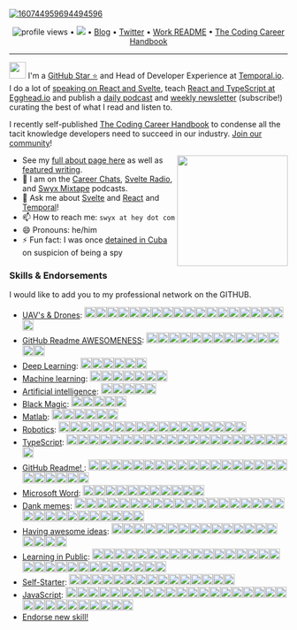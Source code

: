 <!--<h3 align="center">
![image](https://user-images.githubusercontent.com/6764957/87082196-3418a980-c25d-11ea-9987-0d9787d54100.png)
</h3> -->

[![160744959694494596](https://user-images.githubusercontent.com/6764957/101521273-94ed0f00-39c0-11eb-9721-1fb49097a171.png)](https://github.com/sw-yx?tab=repositories)

<p align="center">
  <img src="https://gpvc.arturio.dev/sw-yx" alt="profile views"> •  
  <a href="https://twitter.com/intent/follow?screen_name=swyx&tw_p=followbutton"><img src="https://img.shields.io/twitter/follow/swyx?label=%40swyx&style=social"></a>  •
  <a href="https://swyx.io">Blog</a> •
  <a href="https://twitter.com/intent/follow?screen_name=swyx&tw_p=followbutton">Twitter</a> •
  <a href="https://github.com/sw-yx/README">Work README</a> •
  <a href="https://learninpublic.org/?from=GH%20README">The Coding Career Handbook</a>
</p>

---

<img src="https://raw.githubusercontent.com/iampavangandhi/iampavangandhi/master/gifs/Hi.gif" width="30px"> I'm a [GitHub Star ⭐](https://stars.github.com/) and Head of Developer Experience at [Temporal.io](https://temporal.io/). I do a lot of [speaking on React and Svelte](https://www.swyx.io/speaking/), teach [React and TypeScript at Egghead.io](https://egghead.io/instructors/shawn-wang?af=95qfq1) and publish a [daily podcast](http://swyx.transistor.fm/) and [weekly newsletter](https://www.swyx.io/subscribe/) (subscribe!) curating the best of what I read and listen to. 

I recently self-published <a href="https://learninpublic.org/?from=GH%20README">The Coding Career Handbook</a> to condense all the tacit knowledge developers need to succeed in our industry. <a href="https://codingcareer.circle.so/">Join our community</a>!

<a href="https://myoctocat.dev/@sw-yx/octocat">
  <img align="right" src="https://user-images.githubusercontent.com/6764957/101532175-1cda1580-39cf-11eb-92fc-8466f97122fc.png" width=200 />
</a>

- See my [full about page here](http://swyx.io/about) as well as [featured writing](https://www.swyx.io/#featured-writing).
- 👯 I am on the [Career Chats](https://careerchats.transistor.fm/), [Svelte Radio](https://www.svelteradio.com/), and [Swyx Mixtape](http://swyx.transistor.fm/) podcasts.
- 💬 Ask me about [Svelte](https://www.swyx.io/svelte-why/) and [React](https://www.youtube.com/watch?v=KJP1E-Y-xyo) and [Temporal](https://temporal.io)!
- 📫 How to reach me: `swyx at hey dot com`
- 😄 Pronouns: he/him
- ⚡ Fun fact: I was once [detained in Cuba](https://dev.to/swyx/the-ux-of-proving-our-humanity-to-machines-nf) on suspicion of being a spy


<!-- comment out for now while https://github.com/jstrieb/github-stats/issues/7 is going on 
![](https://github.com/sw-yx/sw-yx/blob/master/generated/overview.svg)
![](https://github.com/sw-yx/sw-yx/blob/master/generated/languages.svg)
-->


<!--START_SECTION:endorsements-->
  ### Skills & Endorsements
  
  I would like to add you to my professional network on the GITHUB.

  <ul>
  <li><a href="https://github.com/sw-yx/sw-yx/issues/31">UAV's & Drones</a>: <img src=https://avatars.githubusercontent.com/u/22770735?u=c7c8d8e372a0633ff094874c59beb2f98813624f&v=4&s=20 height=20 /><img src=https://avatars.githubusercontent.com/u/22770735?u=c7c8d8e372a0633ff094874c59beb2f98813624f&v=4&s=20 height=20 /><img src=https://avatars.githubusercontent.com/u/22770735?u=c7c8d8e372a0633ff094874c59beb2f98813624f&v=4&s=20 height=20 /><img src=https://avatars.githubusercontent.com/u/22770735?u=c7c8d8e372a0633ff094874c59beb2f98813624f&v=4&s=20 height=20 /><img src=https://avatars.githubusercontent.com/u/22770735?u=c7c8d8e372a0633ff094874c59beb2f98813624f&v=4&s=20 height=20 /><img src=https://avatars.githubusercontent.com/u/6764957?u=97ad815028595b73b06ee4b0510e66bbe391228d&v=4&s=20 height=20 /><img src=https://avatars.githubusercontent.com/u/6764957?u=97ad815028595b73b06ee4b0510e66bbe391228d&v=4&s=20 height=20 /><img src=https://avatars.githubusercontent.com/u/6764957?u=97ad815028595b73b06ee4b0510e66bbe391228d&v=4&s=20 height=20 /><img src=https://avatars.githubusercontent.com/u/6764957?u=97ad815028595b73b06ee4b0510e66bbe391228d&v=4&s=20 height=20 /><img src=https://avatars.githubusercontent.com/u/45873074?u=c3ec9fa6c9669635d4bf31067d9eac86d351eb3a&v=4&s=20 height=20 /><img src=https://avatars.githubusercontent.com/u/1821843?u=57459e71d75b3969c73411ae7ec0f4735d39be39&v=4&s=20 height=20 /><img src=https://avatars.githubusercontent.com/u/17146297?u=9c82e2455ce89af7a2a7fb87d1e6bc27b7e8e7cf&v=4&s=20 height=20 /><img src=https://avatars.githubusercontent.com/u/9255144?v=4&s=20 height=20 /><img src=https://avatars.githubusercontent.com/u/13825491?u=915fd23f621a028c52df2376625c4e30f0dce09b&v=4&s=20 height=20 /><img src=https://avatars.githubusercontent.com/u/13825491?u=915fd23f621a028c52df2376625c4e30f0dce09b&v=4&s=20 height=20 /><img src=https://avatars.githubusercontent.com/u/13825491?u=915fd23f621a028c52df2376625c4e30f0dce09b&v=4&s=20 height=20 /><img src=https://avatars.githubusercontent.com/u/13825491?u=915fd23f621a028c52df2376625c4e30f0dce09b&v=4&s=20 height=20 /><img src=https://avatars.githubusercontent.com/u/13825491?u=915fd23f621a028c52df2376625c4e30f0dce09b&v=4&s=20 height=20 /><img src=https://avatars.githubusercontent.com/u/63612469?u=1bac624dce9a0ec44c7161ec8e09288429c4dccf&v=4&s=20 height=20 /></li>
<li><a href="https://github.com/sw-yx/sw-yx/issues/30">GitHub Readme AWESOMENESS</a>: <img src=https://avatars.githubusercontent.com/u/6764957?u=97ad815028595b73b06ee4b0510e66bbe391228d&v=4&s=20 height=20 /><img src=https://avatars.githubusercontent.com/u/22770735?u=c7c8d8e372a0633ff094874c59beb2f98813624f&v=4&s=20 height=20 /><img src=https://avatars.githubusercontent.com/u/22770735?u=c7c8d8e372a0633ff094874c59beb2f98813624f&v=4&s=20 height=20 /><img src=https://avatars.githubusercontent.com/u/32144761?u=1b36ec9ad2443a0028c077de00ea9bd66194c4df&v=4&s=20 height=20 /><img src=https://avatars.githubusercontent.com/u/53856673?u=5ff50d0ae0bff46861faf5f7362aaa084f7166b2&v=4&s=20 height=20 /><img src=https://avatars.githubusercontent.com/u/53856673?u=5ff50d0ae0bff46861faf5f7362aaa084f7166b2&v=4&s=20 height=20 /><img src=https://avatars.githubusercontent.com/u/9262982?u=2403fb9ed15258833c48978f57c48479fe9172b6&v=4&s=20 height=20 /><img src=https://avatars.githubusercontent.com/u/10362927?u=2bd634d77cfe59ddf012d192335efb626618efae&v=4&s=20 height=20 /><img src=https://avatars.githubusercontent.com/u/55826377?u=f1400288e13b60d46bed563dc588f5ac77811770&v=4&s=20 height=20 /><img src=https://avatars.githubusercontent.com/u/37914951?u=47f6cb50d0ecbcef0bf3cb4d9392826af195b558&v=4&s=20 height=20 /><img src=https://avatars.githubusercontent.com/u/53332372?u=cf632f71e5bdf984e829774c4d8815774e419bcb&v=4&s=20 height=20 /><img src=https://avatars.githubusercontent.com/u/3372598?u=2b679c93e9be315f5c993d30e325a15a9df7a78c&v=4&s=20 height=20 /><img src=https://avatars.githubusercontent.com/u/10752998?u=aa0b6f7b2a78363ae670726d173ee7e5b01db02b&v=4&s=20 height=20 /><img src=https://avatars.githubusercontent.com/u/4885581?u=ba1575aa1284f907aa1e803299ac6bd0021770ad&v=4&s=20 height=20 /></li>
<li><a href="https://github.com/sw-yx/sw-yx/issues/29">Deep Learning</a>: <img src=https://avatars.githubusercontent.com/u/22770735?u=c7c8d8e372a0633ff094874c59beb2f98813624f&v=4&s=20 height=20 /><img src=https://avatars.githubusercontent.com/u/8433587?u=4143853cdd52d732534e82e9232cfda0591b9876&v=4&s=20 height=20 /><img src=https://avatars.githubusercontent.com/u/45448731?u=8dd6502ca862bf48b10e43a93b2c50644da93906&v=4&s=20 height=20 /><img src=https://avatars.githubusercontent.com/u/53856673?u=5ff50d0ae0bff46861faf5f7362aaa084f7166b2&v=4&s=20 height=20 /><img src=https://avatars.githubusercontent.com/u/41854373?u=1ac9d12f5faf1fbb60c2ad920609f343bbbb6742&v=4&s=20 height=20 /><img src=https://avatars.githubusercontent.com/u/80008111?u=bed25417a815e176cb9188d8f236cf3a6ae4ef7c&v=4&s=20 height=20 /></li>
<li><a href="https://github.com/sw-yx/sw-yx/issues/28">Machine learning</a>: <img src=https://avatars.githubusercontent.com/u/22770735?u=c7c8d8e372a0633ff094874c59beb2f98813624f&v=4&s=20 height=20 /><img src=https://avatars.githubusercontent.com/u/45448731?u=8dd6502ca862bf48b10e43a93b2c50644da93906&v=4&s=20 height=20 /><img src=https://avatars.githubusercontent.com/u/1821843?u=57459e71d75b3969c73411ae7ec0f4735d39be39&v=4&s=20 height=20 /><img src=https://avatars.githubusercontent.com/u/1821843?u=57459e71d75b3969c73411ae7ec0f4735d39be39&v=4&s=20 height=20 /><img src=https://avatars.githubusercontent.com/u/13770026?v=4&s=20 height=20 /><img src=https://avatars.githubusercontent.com/u/41854373?u=1ac9d12f5faf1fbb60c2ad920609f343bbbb6742&v=4&s=20 height=20 /><img src=https://avatars.githubusercontent.com/u/40211374?u=28b253978c6e66be691d60ec084ea7c237afbdea&v=4&s=20 height=20 /></li>
<li><a href="https://github.com/sw-yx/sw-yx/issues/27">Artificial intelligence</a>: <img src=https://avatars.githubusercontent.com/u/22770735?u=c7c8d8e372a0633ff094874c59beb2f98813624f&v=4&s=20 height=20 /><img src=https://avatars.githubusercontent.com/u/22770735?u=c7c8d8e372a0633ff094874c59beb2f98813624f&v=4&s=20 height=20 /><img src=https://avatars.githubusercontent.com/u/22770735?u=c7c8d8e372a0633ff094874c59beb2f98813624f&v=4&s=20 height=20 /><img src=https://avatars.githubusercontent.com/u/23400213?u=da0a678d3bd73318503139fc918c97683d71bd62&v=4&s=20 height=20 /><img src=https://avatars.githubusercontent.com/u/54620499?u=2ef73de239b98ca39e439a8733845603b620fd45&v=4&s=20 height=20 /></li>
<li><a href="https://github.com/sw-yx/sw-yx/issues/26">Black Magic</a>: <img src=https://avatars.githubusercontent.com/u/6764957?u=97ad815028595b73b06ee4b0510e66bbe391228d&v=4&s=20 height=20 /><img src=https://avatars.githubusercontent.com/u/22770735?u=c7c8d8e372a0633ff094874c59beb2f98813624f&v=4&s=20 height=20 /><img src=https://avatars.githubusercontent.com/u/8545105?u=03da7160c9e9b251b757096e13d6e4af60b88cdd&v=4&s=20 height=20 /><img src=https://avatars.githubusercontent.com/u/2707569?u=89c42eafaca543bb9f9027c8ba2b47b944737419&v=4&s=20 height=20 /><img src=https://avatars.githubusercontent.com/u/61903527?u=d947a16c47b1a10b9df406bb6546ae20f2fa2783&v=4&s=20 height=20 /></li>
<li><a href="https://github.com/sw-yx/sw-yx/issues/25">Matlab</a>: <img src=https://avatars.githubusercontent.com/u/6764957?u=97ad815028595b73b06ee4b0510e66bbe391228d&v=4&s=20 height=20 /><img src=https://avatars.githubusercontent.com/u/8890878?u=98688657615ca3b9bad6a7045b81f7a7ee8cacbf&v=4&s=20 height=20 /><img src=https://avatars.githubusercontent.com/u/53856673?u=5ff50d0ae0bff46861faf5f7362aaa084f7166b2&v=4&s=20 height=20 /><img src=https://avatars.githubusercontent.com/u/22770735?u=c7c8d8e372a0633ff094874c59beb2f98813624f&v=4&s=20 height=20 /><img src=https://avatars.githubusercontent.com/u/22770735?u=c7c8d8e372a0633ff094874c59beb2f98813624f&v=4&s=20 height=20 /><img src=https://avatars.githubusercontent.com/u/22770735?u=c7c8d8e372a0633ff094874c59beb2f98813624f&v=4&s=20 height=20 /></li>
<li><a href="https://github.com/sw-yx/sw-yx/issues/21">Robotics</a>: <img src=https://avatars.githubusercontent.com/u/6764957?u=97ad815028595b73b06ee4b0510e66bbe391228d&v=4&s=20 height=20 /><img src=https://avatars.githubusercontent.com/u/22770735?u=c7c8d8e372a0633ff094874c59beb2f98813624f&v=4&s=20 height=20 /><img src=https://avatars.githubusercontent.com/u/22770735?u=c7c8d8e372a0633ff094874c59beb2f98813624f&v=4&s=20 height=20 /><img src=https://avatars.githubusercontent.com/u/22770735?u=c7c8d8e372a0633ff094874c59beb2f98813624f&v=4&s=20 height=20 /><img src=https://avatars.githubusercontent.com/u/22770735?u=c7c8d8e372a0633ff094874c59beb2f98813624f&v=4&s=20 height=20 /><img src=https://avatars.githubusercontent.com/u/1670421?u=de00019aeac03a906266f9b1a09534ed07158b11&v=4&s=20 height=20 /><img src=https://avatars.githubusercontent.com/u/1670421?u=de00019aeac03a906266f9b1a09534ed07158b11&v=4&s=20 height=20 /><img src=https://avatars.githubusercontent.com/u/1670421?u=de00019aeac03a906266f9b1a09534ed07158b11&v=4&s=20 height=20 /><img src=https://avatars.githubusercontent.com/u/1670421?u=de00019aeac03a906266f9b1a09534ed07158b11&v=4&s=20 height=20 /><img src=https://avatars.githubusercontent.com/u/1670421?u=de00019aeac03a906266f9b1a09534ed07158b11&v=4&s=20 height=20 /><img src=https://avatars.githubusercontent.com/u/1670421?u=de00019aeac03a906266f9b1a09534ed07158b11&v=4&s=20 height=20 /><img src=https://avatars.githubusercontent.com/u/30226045?u=0a71219858b8d89c4e0310a5b4d8fb7968e61dbd&v=4&s=20 height=20 /><img src=https://avatars.githubusercontent.com/u/30226045?u=0a71219858b8d89c4e0310a5b4d8fb7968e61dbd&v=4&s=20 height=20 /><img src=https://avatars.githubusercontent.com/u/30226045?u=0a71219858b8d89c4e0310a5b4d8fb7968e61dbd&v=4&s=20 height=20 /><img src=https://avatars.githubusercontent.com/u/30226045?u=0a71219858b8d89c4e0310a5b4d8fb7968e61dbd&v=4&s=20 height=20 /><img src=https://avatars.githubusercontent.com/u/30226045?u=0a71219858b8d89c4e0310a5b4d8fb7968e61dbd&v=4&s=20 height=20 /><img src=https://avatars.githubusercontent.com/u/13302105?u=6e764c6aa7af9c085a2403b458426c331d83b572&v=4&s=20 height=20 /></li>
<li><a href="https://github.com/sw-yx/sw-yx/issues/14">TypeScript</a>: <img src=https://avatars.githubusercontent.com/u/2502947?u=eb345767686e9b8692c6d76955650a41e6e80cf3&v=4&s=20 height=20 /><img src=https://avatars.githubusercontent.com/u/6764957?u=97ad815028595b73b06ee4b0510e66bbe391228d&v=4&s=20 height=20 /><img src=https://avatars.githubusercontent.com/u/12146882?u=b153ac0c446ac31c230cfe6b1a98bd54ca74e39a&v=4&s=20 height=20 /><img src=https://avatars.githubusercontent.com/u/7964257?u=c28c8a5c365e9b3b71f2568357348f11418ac7a2&v=4&s=20 height=20 /><img src=https://avatars.githubusercontent.com/u/293004?v=4&s=20 height=20 /><img src=https://avatars.githubusercontent.com/u/19930241?u=2aef7cbf4a59d361894145c97676391ec46fea4d&v=4&s=20 height=20 /><img src=https://avatars.githubusercontent.com/u/15332326?u=928ff0aa422ea0e02a2210482b6ceaa051822d7c&v=4&s=20 height=20 /><img src=https://avatars.githubusercontent.com/u/229881?u=16c6dec7b9bc0304910803e0ba5fc7f977304392&v=4&s=20 height=20 /><img src=https://avatars.githubusercontent.com/u/13134143?u=2b7d4ad46632ada6ae75ce1672235a07282f76e5&v=4&s=20 height=20 /><img src=https://avatars.githubusercontent.com/u/948486?u=d173c0b99a0c503407fb3b04a89da215ff388e28&v=4&s=20 height=20 /><img src=https://avatars.githubusercontent.com/u/19372745?u=21d2497f7ef4038bd4621e005a96ac97acd8316c&v=4&s=20 height=20 /><img src=https://avatars.githubusercontent.com/u/6223070?u=1149f8bf70d845b69109b93db003163ce5da129f&v=4&s=20 height=20 /><img src=https://avatars.githubusercontent.com/u/29654458?u=9f00105de4b993b6e9a4b6b9a0dcf7ec6795c4db&v=4&s=20 height=20 /><img src=https://avatars.githubusercontent.com/u/53359960?u=35bf66a2936178251659758071612997eb97e16a&v=4&s=20 height=20 /><img src=https://avatars.githubusercontent.com/u/13395979?u=57a87a085a2dbd2007fc02c5d25c432e956e9533&v=4&s=20 height=20 /><img src=https://avatars.githubusercontent.com/u/55826377?u=f1400288e13b60d46bed563dc588f5ac77811770&v=4&s=20 height=20 /><img src=https://avatars.githubusercontent.com/u/24648588?u=acd641c75f7eea34349cf00456db722750822a60&v=4&s=20 height=20 /><img src=https://avatars.githubusercontent.com/u/1884376?u=2fe6b74e98256f200339357b26e92f4717a039bf&v=4&s=20 height=20 /><img src=https://avatars.githubusercontent.com/u/9028430?u=302b82006899ab75181a33cb9a791c01b53219cf&v=4&s=20 height=20 /><img src=https://avatars.githubusercontent.com/u/53553083?u=f313910ebb09a36edc3a3b7bdd25fad701150b1d&v=4&s=20 height=20 /><img src=https://avatars.githubusercontent.com/u/4885581?u=ba1575aa1284f907aa1e803299ac6bd0021770ad&v=4&s=20 height=20 /></li>
<li><a href="https://github.com/sw-yx/sw-yx/issues/12">GitHub Readme! </a>: <img src=https://avatars.githubusercontent.com/u/6764957?u=97ad815028595b73b06ee4b0510e66bbe391228d&v=4&s=20 height=20 /><img src=https://avatars.githubusercontent.com/u/22648375?u=4f5c00eaa429212935c711c49f33200b027ffda9&v=4&s=20 height=20 /><img src=https://avatars.githubusercontent.com/u/37780080?u=9a51ee46299084fe8e23a55d6b4d89f40ba86b0b&v=4&s=20 height=20 /><img src=https://avatars.githubusercontent.com/u/43115551?u=5d858e6a161ee6fc410002509eb7292a7adab984&v=4&s=20 height=20 /><img src=https://avatars.githubusercontent.com/u/45937795?u=22964e714c153e26a90cc608eb7acb9e0d761385&v=4&s=20 height=20 /><img src=https://avatars.githubusercontent.com/u/23062?u=d939db29fde100e4b35fb64bd68a7b9212b96a4d&v=4&s=20 height=20 /><img src=https://avatars.githubusercontent.com/u/10290348?u=ee9b20b46ed79aa5e4318a326f6381b09ec809ff&v=4&s=20 height=20 /><img src=https://avatars.githubusercontent.com/u/3726815?u=a50e7ce67614d391b96eee82d33cf6fd6fe3d7a6&v=4&s=20 height=20 /><img src=https://avatars.githubusercontent.com/u/1659820?u=1d1eba18a88076e16d7da6671e3b8ba0a3ce76c0&v=4&s=20 height=20 /><img src=https://avatars.githubusercontent.com/u/3165185?v=4&s=20 height=20 /><img src=https://avatars.githubusercontent.com/u/4000963?u=749d3140c8b658eb261c6c8e1fd38ae899bfb8b0&v=4&s=20 height=20 /><img src=https://avatars.githubusercontent.com/u/6534396?u=3518882baf64fa051e3f071fd11adccfb5faef4f&v=4&s=20 height=20 /><img src=https://avatars.githubusercontent.com/u/36571203?u=74ff14e3856ff9aeed35bb605a8c1cdac4d00891&v=4&s=20 height=20 /><img src=https://avatars.githubusercontent.com/u/2277182?u=36934a435d05c974133236d2e390bd7cfa8406fc&v=4&s=20 height=20 /><img src=https://avatars.githubusercontent.com/u/749393?u=3e049eb5d2a2682ee751c45cb7d55fe43325b450&v=4&s=20 height=20 /><img src=https://avatars.githubusercontent.com/u/19372745?u=21d2497f7ef4038bd4621e005a96ac97acd8316c&v=4&s=20 height=20 /><img src=https://avatars.githubusercontent.com/u/656694?u=673dd3cb3e05e96bcd6ef97e14292622d70fe184&v=4&s=20 height=20 /><img src=https://avatars.githubusercontent.com/u/14172006?u=07a2ade66cbf7e133b5a59f54f47800f0b9d4784&v=4&s=20 height=20 /><img src=https://avatars.githubusercontent.com/u/9427798?u=9bf8718fcd1bea6aee935e195b0e7179c1736a47&v=4&s=20 height=20 /><img src=https://avatars.githubusercontent.com/u/9427798?u=9bf8718fcd1bea6aee935e195b0e7179c1736a47&v=4&s=20 height=20 /><img src=https://avatars.githubusercontent.com/u/51751663?u=23a815a6dac3536432c99c9fa4f7681b539c3c07&v=4&s=20 height=20 /><img src=https://avatars.githubusercontent.com/u/9262982?u=2403fb9ed15258833c48978f57c48479fe9172b6&v=4&s=20 height=20 /><img src=https://avatars.githubusercontent.com/u/10638317?u=da44b6c75b56c51bd90571b23cb8be78e8f3ea7f&v=4&s=20 height=20 /><img src=https://avatars.githubusercontent.com/u/960133?u=73f1ed36a926f55f6e4e471090da2e9bfc7907ba&v=4&s=20 height=20 /></li>
<li><a href="https://github.com/sw-yx/sw-yx/issues/10">Microsoft Word</a>: <img src=https://avatars.githubusercontent.com/u/6764957?u=97ad815028595b73b06ee4b0510e66bbe391228d&v=4&s=20 height=20 /><img src=https://avatars.githubusercontent.com/u/352113?u=6dc1eb9f564bc00b08ebdc0cf447ea45010b65ed&v=4&s=20 height=20 /><img src=https://avatars.githubusercontent.com/u/27310414?u=1b873ee188b78d2728e35e4df02676e69bc3734c&v=4&s=20 height=20 /><img src=https://avatars.githubusercontent.com/u/43115551?u=5d858e6a161ee6fc410002509eb7292a7adab984&v=4&s=20 height=20 /><img src=https://avatars.githubusercontent.com/u/46257169?u=083fd59d92e5bf15ac822493d7873b9e984cac3e&v=4&s=20 height=20 /><img src=https://avatars.githubusercontent.com/u/17511710?u=1521a06b8f9cb64a53b067cffa79b8885eb991dc&v=4&s=20 height=20 /><img src=https://avatars.githubusercontent.com/u/5923706?u=d947ee44ca977ca2b7e6ba4188d0b814d64e6a08&v=4&s=20 height=20 /><img src=https://avatars.githubusercontent.com/u/22770735?u=c7c8d8e372a0633ff094874c59beb2f98813624f&v=4&s=20 height=20 /><img src=https://avatars.githubusercontent.com/u/36571203?u=74ff14e3856ff9aeed35bb605a8c1cdac4d00891&v=4&s=20 height=20 /><img src=https://avatars.githubusercontent.com/u/51212164?u=6fa3388c92d3ae571d143ab2dae3fb0ee26a50b3&v=4&s=20 height=20 /><img src=https://avatars.githubusercontent.com/u/25933585?v=4&s=20 height=20 /></li>
<li><a href="https://github.com/sw-yx/sw-yx/issues/6">Dank memes</a>: <img src=https://avatars.githubusercontent.com/u/6764957?u=97ad815028595b73b06ee4b0510e66bbe391228d&v=4&s=20 height=20 /><img src=https://avatars.githubusercontent.com/u/35337607?u=29566bbbffed942d99be65eee4227e761b77c723&v=4&s=20 height=20 /><img src=https://avatars.githubusercontent.com/u/233500?u=69a3bf89a07358e92baef9c8bd592309d6fc7463&v=4&s=20 height=20 /><img src=https://avatars.githubusercontent.com/u/12712484?u=e9ce418656eb64d7d2922da359da2eb702885757&v=4&s=20 height=20 /><img src=https://avatars.githubusercontent.com/u/55590940?u=951cb677f14bde3d6f62872f06d17ddbd1773dfc&v=4&s=20 height=20 /><img src=https://avatars.githubusercontent.com/u/1134310?v=4&s=20 height=20 /><img src=https://avatars.githubusercontent.com/u/352113?u=6dc1eb9f564bc00b08ebdc0cf447ea45010b65ed&v=4&s=20 height=20 /><img src=https://avatars.githubusercontent.com/u/20620901?u=5ab254526db7f29c5498bcd5a03613a6dfc73557&v=4&s=20 height=20 /><img src=https://avatars.githubusercontent.com/u/3922469?u=cdb86e6784f637749f2080d22485c078ba39f760&v=4&s=20 height=20 /><img src=https://avatars.githubusercontent.com/u/519966?u=7090cb33dbfbbf250251ce9f039f2ca74aa12a4a&v=4&s=20 height=20 /><img src=https://avatars.githubusercontent.com/u/48678280?u=6fcc3118a8db8d86d06674bc1de95ef54125c9b5&v=4&s=20 height=20 /><img src=https://avatars.githubusercontent.com/u/43115551?u=5d858e6a161ee6fc410002509eb7292a7adab984&v=4&s=20 height=20 /><img src=https://avatars.githubusercontent.com/u/3385679?u=5e7dc905c8a00d445d55a44657427c35ed8b4989&v=4&s=20 height=20 /><img src=https://avatars.githubusercontent.com/u/26126510?u=818e06777ac4503a104e41e7c882c0de12b644ba&v=4&s=20 height=20 /><img src=https://avatars.githubusercontent.com/u/7217244?u=0b2c5ac85ff8dd18039c4f01c12dfe3a67633447&v=4&s=20 height=20 /><img src=https://avatars.githubusercontent.com/u/22043396?u=c8e4d831ff7b48255ee8291ecb47498842153806&v=4&s=20 height=20 /><img src=https://avatars.githubusercontent.com/u/6223070?u=1149f8bf70d845b69109b93db003163ce5da129f&v=4&s=20 height=20 /><img src=https://avatars.githubusercontent.com/u/9328123?u=8ebffba57d12dc983a17f19cb51e549150645f55&v=4&s=20 height=20 /><img src=https://avatars.githubusercontent.com/u/62393901?u=4b5b213f8f00a6489709cdaa2443307cfbcccca3&v=4&s=20 height=20 /><img src=https://avatars.githubusercontent.com/u/38540987?u=da479329cd411f62af1fca81574d739b560116c1&v=4&s=20 height=20 /><img src=https://avatars.githubusercontent.com/u/53359960?u=35bf66a2936178251659758071612997eb97e16a&v=4&s=20 height=20 /><img src=https://avatars.githubusercontent.com/u/1178581?u=8e857acca3a569594a0b831cc45e9023c2a63037&v=4&s=20 height=20 /><img src=https://avatars.githubusercontent.com/u/66532643?v=4&s=20 height=20 /><img src=https://avatars.githubusercontent.com/u/6913826?u=3f850e628a5ba6cc9ec269492ec22d7c9bbef6d8&v=4&s=20 height=20 /><img src=https://avatars.githubusercontent.com/u/23400213?u=da0a678d3bd73318503139fc918c97683d71bd62&v=4&s=20 height=20 /><img src=https://avatars.githubusercontent.com/u/23400213?u=da0a678d3bd73318503139fc918c97683d71bd62&v=4&s=20 height=20 /><img src=https://avatars.githubusercontent.com/u/23400213?u=da0a678d3bd73318503139fc918c97683d71bd62&v=4&s=20 height=20 /><img src=https://avatars.githubusercontent.com/u/19930241?u=2aef7cbf4a59d361894145c97676391ec46fea4d&v=4&s=20 height=20 /><img src=https://avatars.githubusercontent.com/u/31821597?u=6c258d6f0ffdc34c486d2ea1cf98a392d797d163&v=4&s=20 height=20 /><img src=https://avatars.githubusercontent.com/u/10360816?u=e3ebfd8445206a0d894c81f511e9cd89a4e5c244&v=4&s=20 height=20 /></li>
<li><a href="https://github.com/sw-yx/sw-yx/issues/5">Having awesome ideas</a>: <img src=https://avatars.githubusercontent.com/u/10660468?u=b2a4cb6919cf2a48d3a57d88597ae60dbaf81e1a&v=4&s=20 height=20 /><img src=https://avatars.githubusercontent.com/u/6764957?u=97ad815028595b73b06ee4b0510e66bbe391228d&v=4&s=20 height=20 /><img src=https://avatars.githubusercontent.com/u/35337607?u=29566bbbffed942d99be65eee4227e761b77c723&v=4&s=20 height=20 /><img src=https://avatars.githubusercontent.com/u/7910856?u=34f977f5b9caa6e679fcd95dd2d4ece77f531a04&v=4&s=20 height=20 /><img src=https://avatars.githubusercontent.com/u/15979292?u=87faa9985d47e32a3495a850b8620cd85b00ef21&v=4&s=20 height=20 /><img src=https://avatars.githubusercontent.com/u/352113?u=6dc1eb9f564bc00b08ebdc0cf447ea45010b65ed&v=4&s=20 height=20 /><img src=https://avatars.githubusercontent.com/u/3977903?u=66a0e06db974f4b3accc178facc4602d960bb890&v=4&s=20 height=20 /><img src=https://avatars.githubusercontent.com/u/3524688?u=80eb34d651fd46947487d79abe8617bf5338f54b&v=4&s=20 height=20 /><img src=https://avatars.githubusercontent.com/u/38554977?v=4&s=20 height=20 /><img src=https://avatars.githubusercontent.com/u/856609?u=2360dc4f7ff77b0ca7e21cb2a67f3d0b84301add&v=4&s=20 height=20 /><img src=https://avatars.githubusercontent.com/u/39672672?u=3547bdc7fe14e29a969f7b44f20fac26ebf95fe8&v=4&s=20 height=20 /><img src=https://avatars.githubusercontent.com/u/8960757?u=7773231fa9dace775da1f7af383e52ed8e3b909f&v=4&s=20 height=20 /><img src=https://avatars.githubusercontent.com/u/12146882?u=b153ac0c446ac31c230cfe6b1a98bd54ca74e39a&v=4&s=20 height=20 /><img src=https://avatars.githubusercontent.com/u/6764957?u=97ad815028595b73b06ee4b0510e66bbe391228d&v=4&s=20 height=20 /><img src=https://avatars.githubusercontent.com/u/2277182?u=36934a435d05c974133236d2e390bd7cfa8406fc&v=4&s=20 height=20 /><img src=https://avatars.githubusercontent.com/u/2114712?u=868a9bd2be749d84c3ebb3eabf28d5b8a223fa67&v=4&s=20 height=20 /><img src=https://avatars.githubusercontent.com/u/8508804?u=d755d87366b0118df6cc6024e932aeff99056a2f&v=4&s=20 height=20 /><img src=https://avatars.githubusercontent.com/u/661994?u=c6ca07b86a9a91b2dd567f80ac9d80b6d6071523&v=4&s=20 height=20 /><img src=https://avatars.githubusercontent.com/u/2177742?u=f99bbff949b88aa598a5f1ecea9f8e15aecb84a3&v=4&s=20 height=20 /></li>
<li><a href="https://github.com/sw-yx/sw-yx/issues/4">Learning in Public</a>: <img src=https://avatars.githubusercontent.com/u/6764957?u=97ad815028595b73b06ee4b0510e66bbe391228d&v=4&s=20 height=20 /><img src=https://avatars.githubusercontent.com/u/10660468?u=b2a4cb6919cf2a48d3a57d88597ae60dbaf81e1a&v=4&s=20 height=20 /><img src=https://avatars.githubusercontent.com/u/6540763?u=b6700c6b857dc4feb5b469439b1f0b12c95d82ec&v=4&s=20 height=20 /><img src=https://avatars.githubusercontent.com/u/5938110?u=637d5ad49f9cabeff3288b1f4b06e12a6ee7ef38&v=4&s=20 height=20 /><img src=https://avatars.githubusercontent.com/u/35337607?u=29566bbbffed942d99be65eee4227e761b77c723&v=4&s=20 height=20 /><img src=https://avatars.githubusercontent.com/u/8948924?u=5bec780048b84962b9681e76ae6c6afd93b2bf68&v=4&s=20 height=20 /><img src=https://avatars.githubusercontent.com/u/63742054?u=6e29daf7e33025c5504d1e2a099fbfd454c8f5f4&v=4&s=20 height=20 /><img src=https://avatars.githubusercontent.com/u/2114712?u=868a9bd2be749d84c3ebb3eabf28d5b8a223fa67&v=4&s=20 height=20 /><img src=https://avatars.githubusercontent.com/u/1059583?v=4&s=20 height=20 /><img src=https://avatars.githubusercontent.com/u/1059583?v=4&s=20 height=20 /><img src=https://avatars.githubusercontent.com/u/2338632?u=7ca35d9de31aadd8e9af2f8e75ac185c6c42d1ab&v=4&s=20 height=20 /><img src=https://avatars.githubusercontent.com/u/6893378?u=a04e4ca94741b424d3e225703a662b381be65692&v=4&s=20 height=20 /><img src=https://avatars.githubusercontent.com/u/55590940?u=951cb677f14bde3d6f62872f06d17ddbd1773dfc&v=4&s=20 height=20 /><img src=https://avatars.githubusercontent.com/u/12350042?u=cb4861b5c416367a456ed76fe590a229df9a89cb&v=4&s=20 height=20 /><img src=https://avatars.githubusercontent.com/u/38713361?u=d8c0e979709dcbb1c96f6f8d98782b1209f7e1b9&v=4&s=20 height=20 /><img src=https://avatars.githubusercontent.com/u/15979292?u=87faa9985d47e32a3495a850b8620cd85b00ef21&v=4&s=20 height=20 /><img src=https://avatars.githubusercontent.com/u/352113?u=6dc1eb9f564bc00b08ebdc0cf447ea45010b65ed&v=4&s=20 height=20 /><img src=https://avatars.githubusercontent.com/u/8549477?u=fbfc7d3b5e06309ac48c1e172d3fc41532d0c647&v=4&s=20 height=20 /><img src=https://avatars.githubusercontent.com/u/6892666?u=6d6809a812b2c3a03cf3ae0b5d7290fc0b857730&v=4&s=20 height=20 /><img src=https://avatars.githubusercontent.com/u/193136?u=c867e3f38a00cda86ef10bf3f7c6bad38983ac8c&v=4&s=20 height=20 /><img src=https://avatars.githubusercontent.com/u/6609142?u=46afe9fc7e5b8aeefecbb8d99fa2847bd3536729&v=4&s=20 height=20 /><img src=https://avatars.githubusercontent.com/u/9523719?u=fdddf99ddb809fcb0af5926ea1d5be3272021df5&v=4&s=20 height=20 /><img src=https://avatars.githubusercontent.com/u/9523719?u=fdddf99ddb809fcb0af5926ea1d5be3272021df5&v=4&s=20 height=20 /><img src=https://avatars.githubusercontent.com/u/3977903?u=66a0e06db974f4b3accc178facc4602d960bb890&v=4&s=20 height=20 /><img src=https://avatars.githubusercontent.com/u/3524688?u=80eb34d651fd46947487d79abe8617bf5338f54b&v=4&s=20 height=20 /><img src=https://avatars.githubusercontent.com/u/3524688?u=80eb34d651fd46947487d79abe8617bf5338f54b&v=4&s=20 height=20 /><img src=https://avatars.githubusercontent.com/u/16005567?u=5f71bda3f9007c1f8efb56c12c6a4ac8da4123e8&v=4&s=20 height=20 /><img src=https://avatars.githubusercontent.com/u/16005567?u=5f71bda3f9007c1f8efb56c12c6a4ac8da4123e8&v=4&s=20 height=20 /><img src=https://avatars.githubusercontent.com/u/4047597?u=d369a027cc44c560aae8e6702d06f4b9b60e63a6&v=4&s=20 height=20 /><img src=https://avatars.githubusercontent.com/u/15695301?u=69e79bb2d243c7ce5d098c237cf5135253ee1e76&v=4&s=20 height=20 /></li>
<li><a href="https://github.com/sw-yx/sw-yx/issues/3">Self-Starter</a>: <img src=https://avatars.githubusercontent.com/u/6764957?u=97ad815028595b73b06ee4b0510e66bbe391228d&v=4&s=20 height=20 /><img src=https://avatars.githubusercontent.com/u/1016190?u=d88c979c3dad16b9b0f604b0da60169b12cf7c34&v=4&s=20 height=20 /><img src=https://avatars.githubusercontent.com/u/35337607?u=29566bbbffed942d99be65eee4227e761b77c723&v=4&s=20 height=20 /><img src=https://avatars.githubusercontent.com/u/63742054?u=6e29daf7e33025c5504d1e2a099fbfd454c8f5f4&v=4&s=20 height=20 /><img src=https://avatars.githubusercontent.com/u/15979292?u=87faa9985d47e32a3495a850b8620cd85b00ef21&v=4&s=20 height=20 /><img src=https://avatars.githubusercontent.com/u/352113?u=6dc1eb9f564bc00b08ebdc0cf447ea45010b65ed&v=4&s=20 height=20 /><img src=https://avatars.githubusercontent.com/u/5645527?u=d0af863305e37415397c5d122990cbf23e08d4cf&v=4&s=20 height=20 /><img src=https://avatars.githubusercontent.com/u/43115551?u=5d858e6a161ee6fc410002509eb7292a7adab984&v=4&s=20 height=20 /><img src=https://avatars.githubusercontent.com/u/27928708?u=ef9b6267f3a5090243c9704c138305ca1c3b8263&v=4&s=20 height=20 /><img src=https://avatars.githubusercontent.com/u/40009100?u=1d8bd2d26aad4c3fbee0b0b11fe2d8c74b77018b&v=4&s=20 height=20 /><img src=https://avatars.githubusercontent.com/u/23707137?u=97bf6bbce7f6a85ca385263cceda13e2b96ce578&v=4&s=20 height=20 /><img src=https://avatars.githubusercontent.com/u/2114712?u=868a9bd2be749d84c3ebb3eabf28d5b8a223fa67&v=4&s=20 height=20 /><img src=https://avatars.githubusercontent.com/u/8508804?u=d755d87366b0118df6cc6024e932aeff99056a2f&v=4&s=20 height=20 /><img src=https://avatars.githubusercontent.com/u/25122031?u=2357c279f1cb512727d00839a57af8ca5f9b33d3&v=4&s=20 height=20 /><img src=https://avatars.githubusercontent.com/u/53553083?u=f313910ebb09a36edc3a3b7bdd25fad701150b1d&v=4&s=20 height=20 /></li>
<li><a href="https://github.com/sw-yx/sw-yx/issues/2">JavaScript</a>: <img src=https://avatars.githubusercontent.com/u/6764957?u=97ad815028595b73b06ee4b0510e66bbe391228d&v=4&s=20 height=20 /><img src=https://avatars.githubusercontent.com/u/10660468?u=b2a4cb6919cf2a48d3a57d88597ae60dbaf81e1a&v=4&s=20 height=20 /><img src=https://avatars.githubusercontent.com/u/2944237?u=1695caef89fac46180739716e49fc71ce050e85b&v=4&s=20 height=20 /><img src=https://avatars.githubusercontent.com/u/35337607?u=29566bbbffed942d99be65eee4227e761b77c723&v=4&s=20 height=20 /><img src=https://avatars.githubusercontent.com/u/6643991?u=8c294528ab452aceb2861e2e92329858250e3b5e&v=4&s=20 height=20 /><img src=https://avatars.githubusercontent.com/u/63742054?u=6e29daf7e33025c5504d1e2a099fbfd454c8f5f4&v=4&s=20 height=20 /><img src=https://avatars.githubusercontent.com/u/1413595?u=34449eb3fc540e0959e05990b2134b362274be59&v=4&s=20 height=20 /><img src=https://avatars.githubusercontent.com/u/1059583?v=4&s=20 height=20 /><img src=https://avatars.githubusercontent.com/u/2338632?u=7ca35d9de31aadd8e9af2f8e75ac185c6c42d1ab&v=4&s=20 height=20 /><img src=https://avatars.githubusercontent.com/u/15979292?u=87faa9985d47e32a3495a850b8620cd85b00ef21&v=4&s=20 height=20 /><img src=https://avatars.githubusercontent.com/u/352113?u=6dc1eb9f564bc00b08ebdc0cf447ea45010b65ed&v=4&s=20 height=20 /><img src=https://avatars.githubusercontent.com/u/9498142?v=4&s=20 height=20 /><img src=https://avatars.githubusercontent.com/u/20620901?u=5ab254526db7f29c5498bcd5a03613a6dfc73557&v=4&s=20 height=20 /><img src=https://avatars.githubusercontent.com/u/29888641?u=3f6cbdef74c3c07558bb3979b681efaa6fa81e81&v=4&s=20 height=20 /><img src=https://avatars.githubusercontent.com/u/6609142?u=46afe9fc7e5b8aeefecbb8d99fa2847bd3536729&v=4&s=20 height=20 /><img src=https://avatars.githubusercontent.com/u/3977903?u=66a0e06db974f4b3accc178facc4602d960bb890&v=4&s=20 height=20 /><img src=https://avatars.githubusercontent.com/u/3524688?u=80eb34d651fd46947487d79abe8617bf5338f54b&v=4&s=20 height=20 /><img src=https://avatars.githubusercontent.com/u/5645527?u=d0af863305e37415397c5d122990cbf23e08d4cf&v=4&s=20 height=20 /><img src=https://avatars.githubusercontent.com/u/1874468?u=8eac58e4e2826bbd46ec27ce7ec8fee140365ef6&v=4&s=20 height=20 /><img src=https://avatars.githubusercontent.com/u/856609?u=2360dc4f7ff77b0ca7e21cb2a67f3d0b84301add&v=4&s=20 height=20 /><img src=https://avatars.githubusercontent.com/u/17046154?u=2320e60feffa59e22f6da75f6ac99feceae6964c&v=4&s=20 height=20 /><img src=https://avatars.githubusercontent.com/u/43115551?u=5d858e6a161ee6fc410002509eb7292a7adab984&v=4&s=20 height=20 /><img src=https://avatars.githubusercontent.com/u/45937795?u=22964e714c153e26a90cc608eb7acb9e0d761385&v=4&s=20 height=20 /><img src=https://avatars.githubusercontent.com/u/6449301?u=94edb8e20d8471719d1167a77a58db52483d0cf2&v=4&s=20 height=20 /><img src=https://avatars.githubusercontent.com/u/27928708?u=ef9b6267f3a5090243c9704c138305ca1c3b8263&v=4&s=20 height=20 /><img src=https://avatars.githubusercontent.com/u/8960757?u=7773231fa9dace775da1f7af383e52ed8e3b909f&v=4&s=20 height=20 /><img src=https://avatars.githubusercontent.com/u/2502947?u=eb345767686e9b8692c6d76955650a41e6e80cf3&v=4&s=20 height=20 /><img src=https://avatars.githubusercontent.com/u/5568871?u=9f445b0a35c59b56f68052bc9b1df3707b4549da&v=4&s=20 height=20 /><img src=https://avatars.githubusercontent.com/u/24643979?u=fe9d7c6bddd24126607a03e03807a0a863b2c909&v=4&s=20 height=20 /><img src=https://avatars.githubusercontent.com/u/10224804?u=f21218967e9775baae828b25a09cf1539cb46aad&v=4&s=20 height=20 /></li>
  <li><a href="https://github.com/sw-yx/sw-yx/issues/new?assignees=&labels=&template=endorsement-template.md&title=Endorse%3A+SKILL_HERE">Endorse new skill!</a></li>
  </ul>
  <!--END_SECTION:endorsements-->

